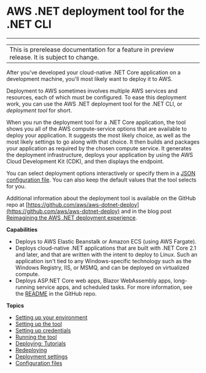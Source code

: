 # AWS \.NET deployment tool for the \.NET CLI<a name="deployment-tool"></a>


****  

|  | 
| --- |
| This is prerelease documentation for a feature in preview release\. It is subject to change\. | 

After you've developed your cloud\-native \.NET Core application on a development machine, you'll most likely want to deploy it to AWS\.

Deployment to AWS sometimes involves multiple AWS services and resources, each of which must be configured\. To ease this deployment work, you can use the AWS \.NET deployment tool for the \.NET CLI, or *deployment tool* for short\.

When you run the deployment tool for a \.NET Core application, the tool shows you all of the AWS compute\-service options that are available to deploy your application\. It suggests the most likely choice, as well as the most likely settings to go along with that choice\. It then builds and packages your application as required by the chosen compute service\. It generates the deployment infrastructure, deploys your application by using the AWS Cloud Development Kit \(CDK\), and then displays the endpoint\.

You can select deployment options interactively or specify them in a [JSON configuration file](deployment-tool-config-file.md)\. You can also keep the default values that the tool selects for you\.

Additional information about the deployment tool is available on the GitHub repo at [https://github.com/aws/aws-dotnet-deploy](https://github.com/aws/aws-dotnet-deploy) and in the blog post [Reimagining the AWS \.NET deployment experience](http://aws.amazon.com/blogs/developer/reimagining-the-aws-net-deployment-experience/)\.

**Capabilities**
+ Deploys to AWS Elastic Beanstalk or Amazon ECS \(using AWS Fargate\)\.
+ Deploys cloud\-native \.NET applications that are built with \.NET Core 2\.1 and later, and that are written with the intent to deploy to Linux\. Such an application isn't tied to any Windows\-specific technology such as the Windows Registry, IIS, or MSMQ, and can be deployed on virtualized compute\.
+ Deploys ASP\.NET Core web apps, Blazor WebAssembly apps, long\-running service apps, and scheduled tasks\. For more information, see the [README](https://github.com/aws/aws-dotnet-deploy#supported-application-types) in the GitHub repo\.

**Topics**
+ [Setting up your environment](deployment-tool-setup-env.md)
+ [Setting up the tool](deployment-tool-setup.md)
+ [Setting up credentials](deployment-tool-setup-creds.md)
+ [Running the tool](deployment-tool-run.md)
+ [Deploying: Tutorials](deployment-tool-deploy.md)
+ [Redeploying](deployment-tool-redeploy.md)
+ [Deployment settings](deployment-tool-settings.md)
+ [Configuration files](deployment-tool-config-file.md)